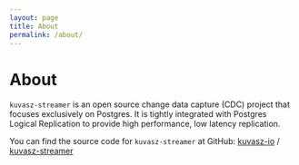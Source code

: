 ```yaml
---
layout: page
title: About
permalink: /about/
---
```

# About

`kuvasz-streamer` is an open source change data capture (CDC) project that focuses exclusively on Postgres. It is tightly integrated with Postgres Logical Replication to provide high performance, low latency replication.

You can find the source code for `kuvasz-streamer` at GitHub:
[kuvasz-io][kuvasz-io] /
[kuvasz-streamer](https://github.com/kuvasz-io/kuvasz-streamer)


[kuvasz-io]: https://github.com/kuvasz-io
